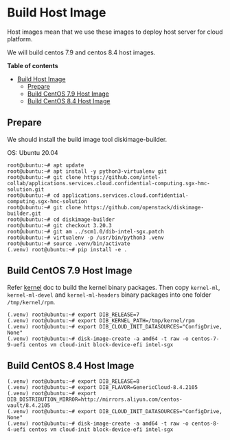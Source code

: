 # Build Host Image

Host images mean that we use these images to deploy host server for cloud platform.

We will build centos 7.9 and centos 8.4 host images.

**Table of contents**

- [Build Host Image](#build-host-image)
  - [Prepare](#prepare)
  - [Build CentOS 7.9 Host Image](#build-centos-79-host-image)
  - [Build CentOS 8.4 Host Image](#build-centos-84-host-image)

## Prepare

We should install the build image tool diskimage-builder.

OS: Ubuntu 20.04

```console
root@ubuntu:~# apt update
root@ubuntu:~# apt install -y python3-virtualenv git
root@ubuntu:~# git clone https://github.com/intel-collab/applications.services.cloud.confidential-computing.sgx-hmc-solution.git
root@ubuntu:~# cd applications.services.cloud.confidential-computing.sgx-hmc-solution
root@ubuntu:~# git clone https://github.com/openstack/diskimage-builder.git
root@ubuntu:~# cd diskimage-builder
root@ubuntu:~# git checkout 3.20.3
root@ubuntu:~# git am ../scm1.0/dib-intel-sgx.patch
root@ubuntu:~# virtualenv -p /usr/bin/python3 .venv
root@ubuntu:~# source .venv/bin/activate
(.venv) root@ubuntu:~# pip install -e .
```

## Build CentOS 7.9 Host Image

Refer [kernel](./kernel.md) doc to build the kernel binary packages. Then copy
`kernel-ml`, `kernel-ml-devel` and `kernel-ml-headers` binary packages into
one folder `/tmp/kernel/rpm`.

```console
(.venv) root@ubuntu:~# export DIB_RELEASE=7
(.venv) root@ubuntu:~# export DIB_KERNEL_PATH=/tmp/kernel/rpm
(.venv) root@ubuntu:~# export DIB_CLOUD_INIT_DATASOURCES="ConfigDrive, None"
(.venv) root@ubuntu:~# disk-image-create -a amd64 -t raw -o centos-7-9-uefi centos vm cloud-init block-device-efi intel-sgx
```

## Build CentOS 8.4 Host Image

```console
(.venv) root@ubuntu:~# export DIB_RELEASE=8
(.venv) root@ubuntu:~# export DIB_FLAVOR=GenericCloud-8.4.2105
(.venv) root@ubuntu:~# export DIB_DISTRIBUTION_MIRROR=http://mirrors.aliyun.com/centos-vault/8.4.2105
(.venv) root@ubuntu:~# export DIB_CLOUD_INIT_DATASOURCES="ConfigDrive, None"
(.venv) root@ubuntu:~# disk-image-create -a amd64 -t raw -o centos-8-4-uefi centos vm cloud-init block-device-efi intel-sgx
```
